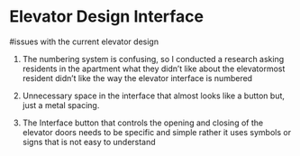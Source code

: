 # Elevator Design Interface 

#issues with the current elevator design
1.	The numbering system is confusing, so I conducted a research asking residents in the apartment what they didn’t like about the elevatormost resident didn’t like the way the elevator interface is numbered

2.	Unnecessary space in the interface that almost looks like a button but, just a metal spacing.   

3.  The Interface button that controls the opening and closing of the elevator doors needs to be specific and simple rather it uses symbols  or signs that is not easy to understand 

